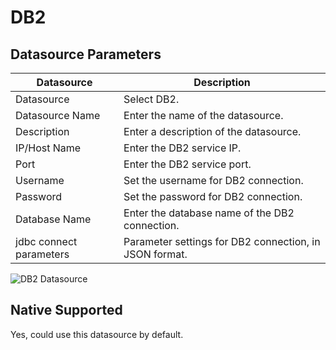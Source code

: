 DB2
====

Datasource Parameters
---------------------

| Datasource | Description |
| --- | --- |
| Datasource | Select DB2. |
| Datasource Name | Enter the name of the datasource. |
| Description | Enter a description of the datasource. |
| IP/Host Name | Enter the DB2 service IP. |
| Port | Enter the DB2 service port. |
| Username | Set the username for DB2 connection. |
| Password | Set the password for DB2 connection. |
| Database Name | Enter the database name of the DB2 connection. |
| jdbc connect parameters | Parameter settings for DB2 connection, in JSON format. |

![DB2 Datasource](img/new_ui/dev/datasource/DB2.png)

Native Supported
----------------

Yes, could use this datasource by default.